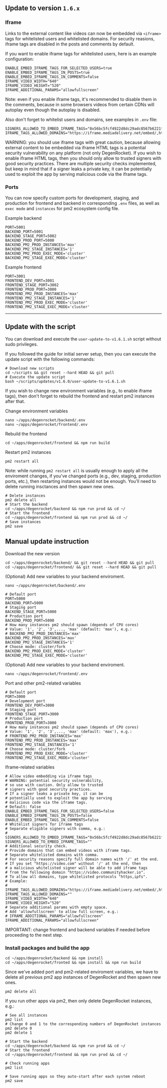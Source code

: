 ## Update to version `1.6.x`

### Iframe

Links to the external content like videos can now be embedded via `<iframe>` tags for whitelisted users and whitelisted domains. For security reasions, iframe tags are disabled in the posts and comments by default.

If you want to enable iframe tags for whitelisted users, here is an example configuration:

```
ENABLE_EMBED_IFRAME_TAGS_FOR_SELECTED_USERS=true
ENABLE_EMBED_IFRAME_TAGS_IN_POSTS=true
ENABLE_EMBED_IFRAME_TAGS_IN_COMMENTS=false
IFRAME_VIDEO_WIDTH="640"
IFRAME_VIDEO_HEIGHT="520"
IFRAME_ADDITIONAL_PARAMS="allowfullscreen"
```

Note: even if you enable iframe tags, it's recommended to disable them in the comments, because in some browsers videos from certain CDNs will autoplay even though the autoplay is disabled.

Also don't forget to whitelist users and domains, see examples in `.env` file:

```
SIGNERS_ALLOWED_TO_EMBED_IFRAME_TAGS="0x56bc5fcf4922d8dc29adc8567b6221ff26ff7ae8,0x4e94cc43fb152ac12d3f45d7dd420f794a9e6205"
IFRAME_TAGS_ALLOWED_DOMAINS="https://iframe.mediadelivery.net/embed/,https://example.com/embed/,https://www.example.com/embed/"
```

WARNING: you should use iframe tags with great caution, because allowing external content to be embedded via iframe HTML tags is a potential security vulnerability on any platform (not only DegenRocket). If you wish to enable iframe HTML tags, then you should only allow to trusted signers with good security practices. There are multiple security checks implemented, but keep in mind that if a signer leaks a private key, it can be potentially used to exploit the app by serving malicious code via the iframe tags.

### Ports

You can now specify custom ports for development, staging, and production for frontend and backend in corresponding `.env` files, as well as `exec mode` and `instances` for pm2 ecosystem config file.

Example backend

```
PORT=5001
BACKEND_PORT=5001
BACKEND_STAGE_PORT=5002
BACKEND_PROD_PORT=5000
BACKEND_PM2_PROD_INSTANCES='max'
BACKEND_PM2_STAGE_INSTANCES='1'
BACKEND_PM2_PROD_EXEC_MODE='cluster'
BACKEND_PM2_STAGE_EXEC_MODE='cluster'
```

Example frontend

```
PORT=3001
FRONTEND_DEV_PORT=3001
FRONTEND_STAGE_PORT=3002
FRONTEND_PROD_PORT=3000
FRONTEND_PM2_PROD_INSTANCES='max'
FRONTEND_PM2_STAGE_INSTANCES='1'
FRONTEND_PM2_PROD_EXEC_MODE='cluster'
FRONTEND_PM2_STAGE_EXEC_MODE='cluster'
```

---

## Update with the script

You can download and execute the `user-update-to-v1.6.1.sh` script without sudo privileges.

If you followed the guide for initial server setup, then you can execute the update script with the following commands:

```
# Download new scripts
cd ~/scripts && git reset --hard HEAD && git pull
# Execute the update script
bash ~/scripts/updates/v1.6.0/user-update-to-v1.6.1.sh
```

If you wish to change new environment variables (e.g., to enable iframe tags), then don't forget to rebuild the frontend and restart pm2 instances after that.

Change environment variables

```
nano ~/apps/degenrocket/backend/.env
nano ~/apps/degenrocket/frontend/.env
```

Rebuild the frontend

```
cd ~/apps/degenrocket/frontend && npm run build
```

Restart pm2 instances

```
pm2 restart all
```

Note: while running `pm2 restart all` is usually enough to apply all the enviroment changes, if you've changed ports (e.g., dev, staging, production ports, etc.), then restarting instances would not be enough. You'll need to delete running insctances and then spawn new ones. 

```
# Delete instances
pm2 delete all
# Start the backend
cd ~/apps/degenrocket/backend && npm run prod && cd ~/
# Start the frontend
cd ~/apps/degenrocket/frontend && npm run prod && cd ~/
# Save instances
pm2 save
```

## Manual update instruction

Download the new version

```
cd ~/apps/degenrocket/backend/ && git reset --hard HEAD && git pull
cd ~/apps/degenrocket/frontend/ && git reset --hard HEAD && git pull
```

(Optional) Add new variables to your backend enviroment.

```
nano ~/apps/degenrocket/backend/.env
```

```
# Default port
PORT=5000
BACKEND_PORT=5000
# Staging port
BACKEND_STAGE_PORT=5000
# Production port
BACKEND_PROD_PORT=5000
# How many instances pm2 should spawn (depends of CPU cores)
# Value: '1', '2', '3',..., 'max' (default: 'max'), e.g.:
# BACKEND_PM2_PROD_INSTANCES='max'
BACKEND_PM2_PROD_INSTANCES='max'
BACKEND_PM2_STAGE_INSTANCES='1'
# Choose mode: cluster/fork
BACKEND_PM2_PROD_EXEC_MODE='cluster'
BACKEND_PM2_STAGE_EXEC_MODE='cluster'
```

(Optional) Add new variables to your backend enviroment.

```
nano ~/apps/degenrocket/frontend/.env
```

Port and other pm2-related variables

```
# Default port
PORT=3000
# Development port
FRONTEND_DEV_PORT=3000
# Staging port
FRONTEND_STAGE_PORT=3000
# Production port
FRONTEND_PROD_PORT=3000
# How many instances pm2 should spawn (depends of CPU cores)
# Value: '1', '2', '3',..., 'max' (default: 'max'), e.g.:
# FRONTEND_PM2_PROD_INSTANCES='max'
FRONTEND_PM2_PROD_INSTANCES='max'
FRONTEND_PM2_STAGE_INSTANCES='1'
# Choose mode: cluster/fork
FRONTEND_PM2_PROD_EXEC_MODE='cluster'
FRONTEND_PM2_STAGE_EXEC_MODE='cluster'
```

Iframe-related variables

```
# Allow video embedding via iframe tags
# WARNING: potential security vulnerability,
# so use with caution. Only allow to trusted
# signers with good security practices.
# If a signer leaks a private key, it can be
# potentially used to exploit the app by serving
# malicious code via the iframe tags.
# Default: false
ENABLE_EMBED_IFRAME_TAGS_FOR_SELECTED_USERS=false
ENABLE_EMBED_IFRAME_TAGS_IN_POSTS=false
ENABLE_EMBED_IFRAME_TAGS_IN_COMMENTS=false
# Whitelist signers for iframe tags
# Separate eligible signers with comma, e.g.:
# SIGNERS_ALLOWED_TO_EMBED_IFRAME_TAGS="0x56bc5fcf4922d8dc29adc8567b6221ff26ff7ae8,0x4e94cc43fb152ac12d3f45d7dd420f794a9e6205"
SIGNERS_ALLOWED_TO_EMBED_IFRAME_TAGS=""
# Additional security check.
# Provide domains that can embed videos with iframe tags.
# Separate whitelisted domains with comma.
# For security reasons specify full domain names with '/' at the end.
# If you set "https://video.com" without '/' at the end, then
# a malicious whitelisted signer will be able to add iframe tags
# from the following domain "https://video.communityhacker.io".
# To allow all domains, type whitelisted protocols "https,ipfs".
# Example:
# IFRAME_TAGS_ALLOWED_DOMAINS="https://iframe.mediadelivery.net/embed/,https://youtube.com/embed/,https://www.youtube.com/embed/"
IFRAME_TAGS_ALLOWED_DOMAINS=""
IFRAME_VIDEO_WIDTH="640"
IFRAME_VIDEO_HEIGHT="520"
# Separate additional params with empty space.
# Add 'allowfullscreen' to allow full screen, e.g.:
# IFRAME_ADDITIONAL_PARAMS="allowfullscreen"
IFRAME_ADDITIONAL_PARAMS="allowfullscreen"
```

IMPORTANT: change frontend and backend variables if needed before proceeding to the next step.

### Install packages and build the app

```
cd ~/apps/degenrocket/backend && npm install
cd ~/apps/degenrocket/fronted && npm install && npm run build
```

Since we've added port and pm2-related enviroment variables, we have to delete all previous pm2 app instances of DegenRocket and then spawn new ones. 

```
pm2 delete all
```

If you run other apps via pm2, then only delete DegenRocket instances, e.g.:

```
# See all instances
pm2 list
# Change 0 and 1 to the corresponding numbers of DegenRocket instances
pm2 delete 0
pm2 delete 1
```

```
# Start the backend
cd ~/apps/degenrocket/backend && npm run prod && cd ~/
# Start the frontend
cd ~/apps/degenrocket/frontend && npm run prod && cd ~/
```

```
# Check running apps
pm2 list

# Save running apps so they auto-start after each system reboot
pm2 save
```

